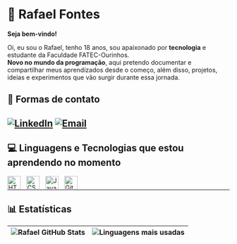 # 👾 Rafael Fontes
**Seja bem-vindo!**

Oi, eu sou o Rafael, tenho 18 anos, sou apaixonado por **tecnologia** e estudante da Faculdade FATEC-Ourinhos. <br/>
**Novo no mundo da programação**, aqui pretendo documentar e compartilhar meus aprendizados desde o começo, além disso, projetos, ideias e experimentos que vão surgir durante essa jornada.

## 📧 Formas de contato

[![LinkedIn](https://img.shields.io/badge/-LinkedIn-0A66C2?style=for-the-badge&logo=linkedin&logoColor=white)](https://www.linkedin.com/in/rafael-fontes-tecedor/)
[![Email](https://img.shields.io/badge/-Email-D14836?style=for-the-badge&logo=gmail&logoColor=white)](mailto:rft180407@gmail.com)
---
## 💻 Linguagens e Tecnologias que estou aprendendo no momento
<img align="left" alt="HTML" title="HTML" width="30px" style="padding-right: 10px;" src="https://cdn.jsdelivr.net/gh/devicons/devicon@latest/icons/html5/html5-original.svg" />
<img align="left" alt="CSS" title="CSS" width="30px" style="padding-right: 10px;" src="https://cdn.jsdelivr.net/gh/devicons/devicon@latest/icons/css3/css3-original.svg" />
<img align="left" alt="JavaScript" title="JavaScript" width="30px" style="padding-right: 10px;" src="https://cdn.jsdelivr.net/gh/devicons/devicon@latest/icons/javascript/javascript-original.svg" />
<img align="left" alt="Git" title="Git" width="30px" style="padding-right: 10px;" src="https://cdn.jsdelivr.net/gh/devicons/devicon@latest/icons/git/git-original.svg" />
<br/>

---
## 📊 Estatísticas
| ![Rafael GitHub Stats](https://github-readme-stats.vercel.app/api?username=RFontess&show_icons=true&theme=tokyonight&include_all_commits=true&locale=pt-br) | ![Linguagens mais usadas](https://github-readme-stats.vercel.app/api/top-langs/?username=RFontess&theme=tokyonight&layout=compact&custom_title=Tecnologias&langs_count=9) |
| --- | --- |
